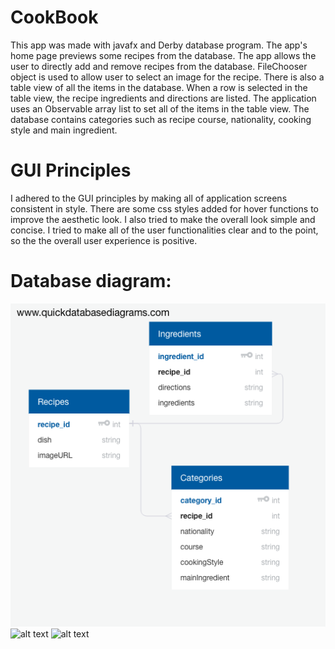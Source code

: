 # CookBook
This app was made with javafx and Derby database program. The app's home page previews some recipes from the database. 
The app allows the user to directly add and remove recipes from the database. 
FileChooser object is used to allow user to select an image for the recipe.
There is also a table view of all the items in the database.
When a row is selected in the table view, the recipe ingredients and directions are listed.
The application uses an Observable array list to set all of the items in the table view.
The database contains categories such as recipe course, nationality, cooking style and main ingredient.

# GUI Principles
I adhered to the GUI principles by making all of application screens consistent in style.
There are some css styles added for hover functions to improve the aesthetic look.
I also tried to make the overall look simple and concise.
I tried to make all of the user functionalities clear and to the point, so the the overall user experience is positive.

# Database diagram:
![alt text](DatabaseDiagram.png)
![alt text](gif.gif)
![alt text](gif2.gif)
